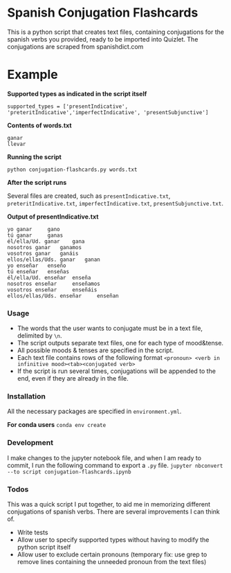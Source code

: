 # Spanish Conjugation Flashcards
This is a python script that creates text files, containing conjugations for the spanish verbs you provided, ready to be imported into Quizlet. The conjugations are scraped from spanishdict.com

# Example
__Supported types as indicated in the script itself__

`supported_types = ['presentIndicative', 'preteritIndicative','imperfectIndicative', 'presentSubjunctive']`

__Contents of words.txt__

```
ganar
llevar
```
__Running the script__

`python conjugation-flashcards.py words.txt`

__After the script runs__

Several files are created, such as `presentIndicative.txt`,
`preteritIndicative.txt`, `imperfectIndicative.txt`, `presentSubjunctive.txt`.

__Output of presentIndicative.txt__

```
yo ganar	 gano
tú ganar	 ganas
él/ella/Ud. ganar	 gana
nosotros ganar	 ganamos
vosotros ganar	 ganáis
ellos/ellas/Uds. ganar	 ganan
yo enseñar	 enseño
tú enseñar	 enseñas
él/ella/Ud. enseñar	 enseña
nosotros enseñar	 enseñamos
vosotros enseñar	 enseñáis
ellos/ellas/Uds. enseñar	 enseñan
```
### Usage
- The words that the user wants to conjugate must be in a text file, delimited by `\n`.
- The script outputs separate text files, one for each type of mood&tense.
- All possible moods & tenses are specified in the script.
- Each text file contains rows of the following format `<pronoun> <verb in infinitive mood><tab><conjugated verb>`
- If the script is run several times, conjugations will be appended to the end, even if they are already in the file. 

### Installation
All the necessary packages are specified in `environment.yml`.

__For conda users__
`conda env create`

### Development
I make changes to the jupyter notebook file, and when I am ready to commit, I run the following command to export a `.py` file.
`jupyter nbconvert --to script conjugation-flashcards.ipynb`

### Todos
This was a quick script I put together, to aid me in memorizing different conjugations of spanish verbs. There are several improvements I can think of. 
- Write tests
- Allow user to specify supported types without having to modify the python script itself
- Allow user to exclude certain pronouns (temporary fix: use grep to remove lines containing the unneeded pronoun from the text files)
